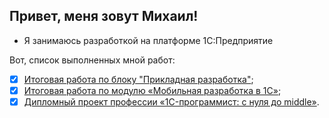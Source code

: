 ## Привет, меня зовут Михаил!
- Я занимаюсь разработкой на платформе 1С:Предприятие

Вот, список выполненных мной работ:
- [x] [Итоговая работа по блоку "Прикладная разработка"]();
- [x] [Итоговая работа по модулю «Мобильная разработка в 1С»](https://github.com/TumanovMikhail/mobile-diplom);
- [x] [Дипломный проект профессии «1C-программист: с нуля до middle»](https://github.com/TumanovMikhail/fonecmid-diplom).
